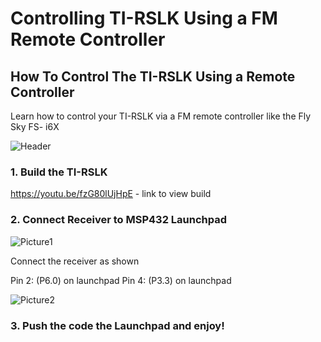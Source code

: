 # Controlling TI-RSLK Using a FM Remote Controller

## How To Control The TI-RSLK Using a Remote Controller
Learn how to control your TI-RSLK via a FM remote controller like the Fly Sky FS- i6X

<img src='https://hackster.imgix.net/uploads/attachments/1168890/_xKMeVlcMTP.blob?auto=compress%2Cformat&w=900&h=675&fit=min' title='Header' width='' alt='Header' />

### 1. Build the TI-RSLK

https://youtu.be/fzG80lUjHpE  - link to view build 

### 2. Connect Receiver to MSP432 Launchpad
<img src='https://hackster.imgix.net/uploads/attachments/1168875/20200803_195715_5WmztKRmlE.jpg?auto=compress%2Cformat&w=740&h=555&fit=max' title='Picture1' width='' alt='Picture1' />

Connect the receiver as shown

Pin 2: (P6.0) on launchpad
Pin 4: (P3.3) on launchpad

<img src='https://hackster.imgix.net/uploads/attachments/1168878/20200803_195325_RP8lyjMOnw.jpg?auto=compress%2Cformat&w=740&h=555&fit=max' title='Picture2' width='' alt='Picture2' />

### 3. Push the code the Launchpad and enjoy!
